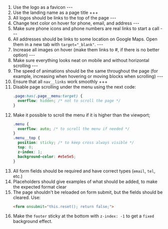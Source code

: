 1. Use the logo as a favicon   ---
2. Use the landing name as a page title  +++
3. All logos should be links to the top of the page  ---
4. Change text color on hover for phone, email, and address ---
5. Make sure phone icons and phone numbers are real links to start a call ---
6. All addresses should be links to some location on Google Maps. Open them in a new tab with `target="_blank"`. ---
7. Increase all images on hover (make them links to #, if there is no better option) ---
8. Make sure everything looks neat on mobile and without horizontal scrolling ---
9. The speed of animations should be the same throughout the page (for example, increasing when hovering or moving blocks when scrolling) ---
10. Ensure that all `nav__links` work smoothly +++
11. Disable page scrolling under the menu using the next code:
    ```css
    .page:has(.page__menu:target) {
      overflow: hidden; /* not to scroll the page */
    }
    ```
12. Make it possible to scroll the menu if it is higher than the viewport;
    ```css
    .menu {
      overflow: auto; /* to scroll the menu if needed */
    }
    .menu__top {
      position: sticky; /* to keep cross always visible */
      top: 0;
      z-index: 1;
      background-color: #e5e5e5;
    }
    ```
13. All form fields should be required and have correct types (`email`, `tel`, etc.)
14. Placeholders should give examples of what should be added, to make the expected format clear
15. The page shouldn't be reloaded on form submit, but the fields should be cleared. Use:
    ```html
    <form onsubmit="this.reset(); return false;">
    ```
16. Make the `footer` sticky at the bottom with `z-index: -1` to get a `fixed` background effect.
